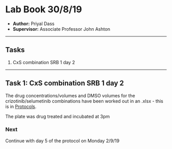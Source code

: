 # Lab Book 30/8/19
- **Author:** Priyal Dass
- **Supervisor:** Associate Professor John Ashton
------------------------------------------------------------------
## Tasks

1. CxS combination SRB 1 day 2

------------------------------------------------------------------
## Task 1: CxS combination SRB 1 day 2

The drug concentrations/volumes and DMSO volumes for the crizotinib/selumetinib combinations have been worked out in an .xlsx - this is in [Protocols](PD_Lab_book/Protocols).

The plate was drug treated and incubated at 3pm

### Next
Continue with day 5 of the protocol on Monday 2/9/19
